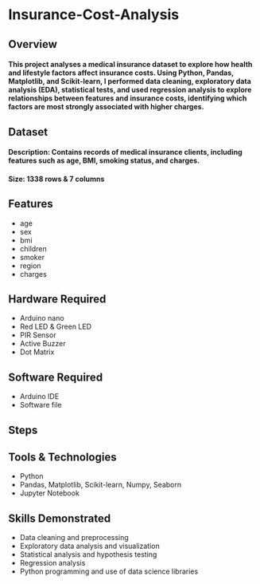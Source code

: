 # Insurance-Cost-Analysis
## Overview
#### This project analyses a medical insurance dataset to explore how health and lifestyle factors affect insurance costs. Using Python, Pandas, Matplotlib, and Scikit-learn, I performed data cleaning, exploratory data analysis (EDA), statistical tests, and used regression analysis to explore relationships between features and insurance costs, identifying which factors are most strongly associated with higher charges.


## Dataset
#### Description: Contains records of medical insurance clients, including features such as age, BMI, smoking status, and charges.
#### Size: 1338 rows & 7 columns

## Features
- age
- sex
- bmi
- children
- smoker
- region
- charges

## Hardware Required
- Arduino nano
- Red LED & Green LED
- PIR Sensor
- Active Buzzer
- Dot Matrix

## Software Required
- Arduino IDE
- Software file 
## Steps
 

## Tools & Technologies
- Python
- Pandas, Matplotlib, Scikit-learn, Numpy, Seaborn
- Jupyter Notebook

## Skills Demonstrated
- Data cleaning and preprocessing
- Exploratory data analysis and visualization
- Statistical analysis and hypothesis testing
- Regression analysis
- Python programming and use of data science libraries

